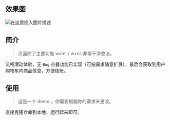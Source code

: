 ## 效果图

![在这里插入图片描述](https://img-blog.csdnimg.cn/20200908083004107.gif#pic_cener)

## 简介

> 页面除了主要功能 wxml / wxss 非常干净整洁。

流畅滑动体验，无 `Bug` 点餐功能已实现（可按需求随意扩展），最后会获取到用户购物车内商品信息，方便结账。

## 使用

> 这是一个 demo ，你需要根据你的需求来更改。

直接克隆仓库到本地，运行起来即可。